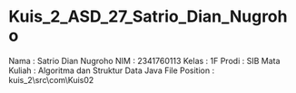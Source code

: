 # Kuis_2_ASD_27_Satrio_Dian_Nugroho
Nama               : Satrio Dian Nugroho
NIM                : 2341760113
Kelas              : 1F
Prodi              : SIB
Mata Kuliah        : Algoritma dan Struktur Data
Java File Position : kuis_2\src\com\Kuis02
